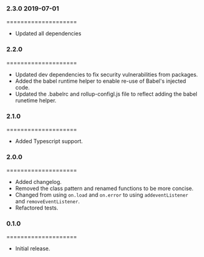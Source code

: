 ### 2.3.0 2019-07-01
====================
* Updated all dependencies

### 2.2.0
====================
* Updated dev dependencies to fix security vulnerabilities from packages.
* Added the babel runtime helper to enable re-use of Babel's injected code.
* Updated the .babelrc and rollup-configl.js file to reflect adding the babel runetime helper.

### 2.1.0
====================
* Added Typescript support.

### 2.0.0
====================
* Added changelog.
* Removed the class pattern and renamed functions to be more concise.
* Changed from using `on.load` and `on.error` to using `addeventListener` and `removeEventListener`.
* Refactored tests.

### 0.1.0
====================
* Initial release.

